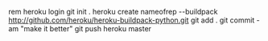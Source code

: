 rem heroku login
git init .
heroku create nameofrep --buildpack http://github.com/heroku/heroku-buildpack-python.git
git add .
git commit -am "make it better"
git push heroku master